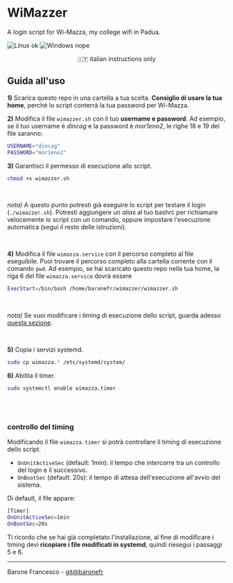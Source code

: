 # WiMazzer

A login script for Wi-Mazza, my college wifi in Padua.

![Linux ok](https://img.shields.io/badge/supported-Linux-brightgreen)
![Windows nope](https://img.shields.io/badge/nope-Windows-red)

<p align="center">
🇮🇹 italian instructions only
</p>


## Guida all'uso

**1)** Scarica questo repo in una cartella a tua scelta. **Consiglio di usare la tua home**, perché lo script conterrà la tua password per Wi-Mazza.

**2)** Modifica il file `wimazzer.sh` con il tuo **username e password**. Ad esempio, se il tuo username è *dincag* e la password è *mor1eno2*, le righe 18 e 19 del file saranno:
```bash
USERNAME="dincag"
PASSWORD="mor1eno2"
```

**3)** Garantisci il permesso di esecuzione allo script.
```bash
chmod +x wimazzer.sh
```

<br>

*nota)* A questo punto potresti già eseguire lo script per testare il login (`./wimazzer.sh`). Potresti aggiungere un *alias* al tuo bashrc per richiamare velocemente lo script con un comando, oppure impostare l'esecuzione automatica (segui il resto delle istruzioni).

<br>

**4)** Modifica il file `wimazza.service` con il percorso completo al file eseguibile. Puoi trovare il percorso completo alla cartella corrente con il comando `pwd`. Ad esempio, se hai scaricato questo repo nella tua home, la riga 6 del file `wimazza.service` dovrà essere
```bash
ExecStart=/bin/bash /home/baronefr/wimazzer/wimazzer.sh
```

<br>

*nota)* Se vuoi modificare i timing di esecuzione dello script, guarda adesso [questa sezione](#controllo-del-timing).

<br>

**5)** Copia i servizi systemd.
```bash
sudo cp wimazza.* /etc/systemd/system/
```

**6)** Abilita il timer.
```bash
sudo systemctl enable wimazza.timer
```


<br><br>


### controllo del timing

Modificando il file `wimazza.timer` si potrà controllare il timing di esecuzione dello script. 
- `OnUnitActiveSec` (default: 1min): il tempo che intercorre tra un controllo del login e il successivo.
- `OnBootSec` (default: 20s): il tempo di attesa dell'esecuzione all'avvio del sistema.

Di default, il file appare:
```bash
[Timer]
OnUnitActiveSec=1min
OnBootSec=20s
```

Ti ricordo che se hai già completato l'installazione, al fine di modificare i timing devi **ricopiare i file modificati in systemd**, quindi riesegui i passaggi 5 e 6.

***

Barone Francesco - [git@baronefr](github.com/baronefr/)
